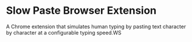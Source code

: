 # Slow Paste Browser Extension

A Chrome extension that simulates human typing by pasting text character by character at a configurable typing speed.WS